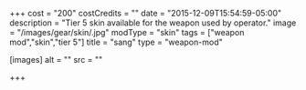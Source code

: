 +++
cost = "200"
costCredits = ""
date = "2015-12-09T15:54:59-05:00"
description = "Tier 5 skin available for the weapon used by operator."
image = "/images/gear/skin/.jpg"
modType = "skin"
tags = ["weapon mod","skin","tier 5"]
title = "sang"
type = "weapon-mod"

[images]
  alt = ""
  src = ""

+++
